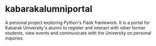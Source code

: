# kabarakalumniportal
A personal project exploring Python's Flask framework. It is a portal for Kabarak University's alumni to register and interact with other former students, view events and communicate with the University on personal inquiries.
